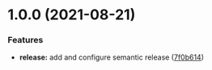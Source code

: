 # 1.0.0 (2021-08-21)


### Features

* **release:** add and configure semantic release ([7f0b614](https://github.com/jeanverster/chakra-ui-sidebar/commit/7f0b614a462ec743c1d793b89409efc15dcae517))
